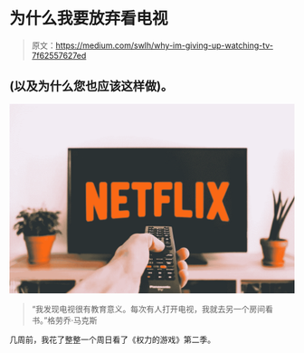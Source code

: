 # 为什么我要放弃看电视

> 原文：<https://medium.com/swlh/why-im-giving-up-watching-tv-7f62557627ed>

## (以及为什么您也应该这样做)。

![](img/c7dda0892e4b2e9902d6eba6df617113.png)

> “我发现电视很有教育意义。每次有人打开电视，我就去另一个房间看书。”格劳乔·马克斯

几周前，我花了整整一个周日看了《权力的游戏》第二季。